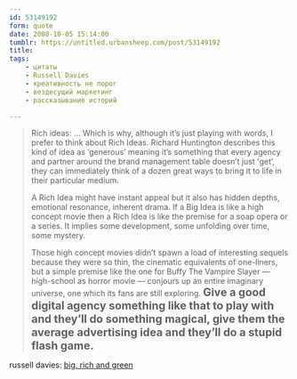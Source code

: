 ```yaml
---
id: 53149192
form: quote
date: 2008-10-05 15:14:00
tumblr: https://untitled.urbansheep.com/post/53149192
title: 
tags:
    - цитаты
    - Russell Davies
    - креативность не порог
    - вездесущий маркетинг
    - рассказывание историй

---
```


<blockquote>
<p>Rich ideas: &hellip; Which is why, although it&rsquo;s just playing with words, I prefer to think about Rich Ideas. Richard Huntington describes this kind of idea as &lsquo;generous&rsquo; meaning it&rsquo;s something that every agency and partner around the brand management table doesn&rsquo;t just 'get&rsquo;, they can immediately think of a dozen great ways to bring it to life in their particular medium.</p>

<p>A Rich Idea might have instant appeal but it also has hidden depths, emotional resonance, inherent drama. If a Big Idea is like a high concept movie then a Rich Idea is like the premise for a soap opera or a series. It implies some development, some unfolding over time, some mystery.</p>

<p>Those high concept movies didn&rsquo;t spawn a load of interesting sequels because they were so thin, the cinematic equivalents of one-liners, but a simple premise like the one for Buffy The Vampire Slayer — high-school as horror movie — conjours up an entire imaginary universe, one which its fans are still exploring. <strong style="font-size:1.4em;">Give a good digital agency something like that to play with and they&rsquo;ll do something magical, give them the average advertising idea and they&rsquo;ll do a stupid flash game.</strong></p>
</blockquote>

russell davies: <a href="http://russelldavies.typepad.com/planning/2007/04/big_rich_and_gr.html">big, rich and green</a>
